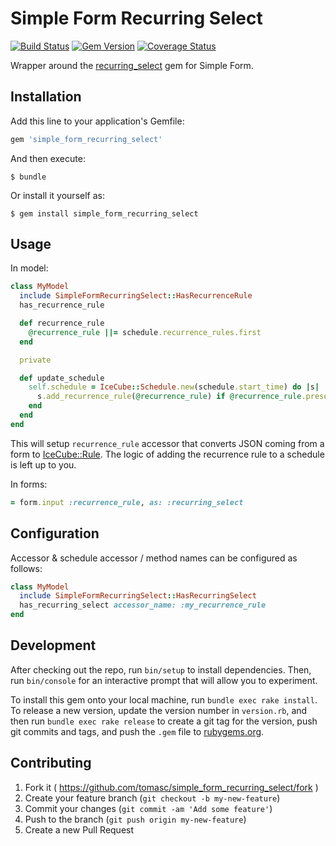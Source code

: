 # Simple Form Recurring Select

[![Build Status](https://travis-ci.org/tomasc/simple_form_recurring_select.svg)](https://travis-ci.org/tomasc/simple_form_recurring_select) [![Gem Version](https://badge.fury.io/rb/simple_form_recurring_select.svg)](http://badge.fury.io/rb/simple_form_recurring_select) [![Coverage Status](https://img.shields.io/coveralls/tomasc/simple_form_recurring_select.svg)](https://coveralls.io/r/tomasc/recurring_select)

Wrapper around the [recurring_select](https://github.com/GetJobber/recurring_select) gem for Simple Form.

## Installation

Add this line to your application's Gemfile:

```ruby
gem 'simple_form_recurring_select'
```

And then execute:

    $ bundle

Or install it yourself as:

    $ gem install simple_form_recurring_select

## Usage

In model:

```ruby
class MyModel
  include SimpleFormRecurringSelect::HasRecurrenceRule
  has_recurrence_rule

  def recurrence_rule
    @recurrence_rule ||= schedule.recurrence_rules.first
  end

  private

  def update_schedule
    self.schedule = IceCube::Schedule.new(schedule.start_time) do |s|
      s.add_recurrence_rule(@recurrence_rule) if @recurrence_rule.present?
    end
  end
end
```

This will setup `recurrence_rule` accessor that converts JSON coming from a form to [IceCube::Rule](https://github.com/seejohnrun/ice_cube). The logic of adding the recurrence rule to a schedule is left up to you.

In forms:

```ruby
= form.input :recurrence_rule, as: :recurring_select
```

## Configuration

Accessor & schedule accessor / method names can be configured as follows:

```ruby
class MyModel
  include SimpleFormRecurringSelect::HasRecurringSelect
  has_recurring_select accessor_name: :my_recurrence_rule
end
```

## Development

After checking out the repo, run `bin/setup` to install dependencies. Then, run `bin/console` for an interactive prompt that will allow you to experiment.

To install this gem onto your local machine, run `bundle exec rake install`. To release a new version, update the version number in `version.rb`, and then run `bundle exec rake release` to create a git tag for the version, push git commits and tags, and push the `.gem` file to [rubygems.org](https://rubygems.org).

## Contributing

1. Fork it ( https://github.com/tomasc/simple_form_recurring_select/fork )
2. Create your feature branch (`git checkout -b my-new-feature`)
3. Commit your changes (`git commit -am 'Add some feature'`)
4. Push to the branch (`git push origin my-new-feature`)
5. Create a new Pull Request

